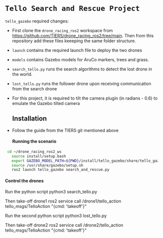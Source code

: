 # `Tello Search and Rescue Project`

`tello_gazebo` required changes:
* First clone the `drone_racing_ros2` workspace from https://github.com/TIERS/drone_racing_ros2/tree/main. Then from this repository add these files keeeping the same folder structure.
* `launch` contains the required launch file to deploy the two drones
* `models` contains Gazebo models for AruCo markers, trees and grass.
* `search_tello.py` runs the search algorithms to detect the lost drone in the world.
* `lost_tello.py` runs the follower drone upon receiving communication from the search drone
* For this project, it is required to tilt the camera plugin (in radians - 0.6) to emulate the Gazebo tilted camera

  ## Installation
* Follow the guide from the TIERS git mentioned above
 
  #### Running the scenario
 ```bash  
  cd ~/drone_racing_ros2_ws
    source install/setup.bash
    export GAZEBO_MODEL_PATH=${PWD}/install/tello_gazebo/share/tello_gazebo/models
    source /usr/share/gazebo/setup.sh
    ros2 launch tello_gazebo search_and_rescue.py
  ```
  
  #### Control the drones
  Run the python script
  python3 search_tello.py

  Then take-off drone1
    ros2 service call /drone1/tello_action tello_msgs/TelloAction "{cmd: 'takeoff'}"

  Run the second python script
  python3 lost_tello.py

  Then take-off drone2
    ros2 service call /drone2/tello_action tello_msgs/TelloAction "{cmd: 'takeoff'}"
